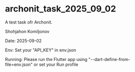 # archonit_task_2025_09_02

A test task ofr Archonit.

Shohjahon Komiljonov

Date: 2025-09-02

Env: Set your "API_KEY" in env.json

Running: Please run the Flutter app using "--dart-define-from-file=env.json" or set your Run profile
